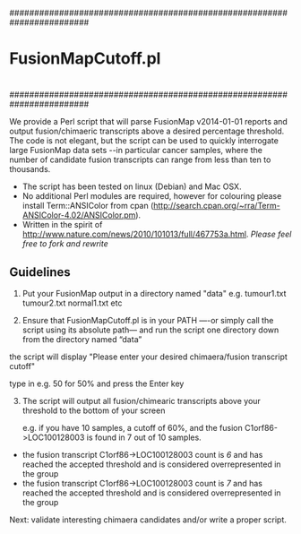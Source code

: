 ########################################################################
# FusionMapCutoff.pl                                                   #
#                                                                      #
#                                                                      #
#                                                                      #
########################################################################

We provide a Perl script that will parse FusionMap v2014-01-01 reports and output
fusion/chimaeric transcripts above a desired percentage threshold. The code is not elegant, but the script can be used to quickly interrogate large FusionMap data sets --in particular cancer samples, where the number of candidate fusion transcripts can range from less than ten to thousands. 


- The script has been tested on linux (Debian) and Mac OSX. 
- No additional Perl modules are required, however for colouring please install Term::ANSIColor from cpan (http://search.cpan.org/~rra/Term-ANSIColor-4.02/ANSIColor.pm).
- Written in the spirit of http://www.nature.com/news/2010/101013/full/467753a.html. *Please feel free to fork and rewrite* 

Guidelines
----------

1. Put your FusionMap output in a directory named "data" 
  e.g. tumour1.txt tumour2.txt normal1.txt etc

2. Ensure that FusionMapCutoff.pl is in your PATH —-or simply call the script using its absolute path— and run the script one directory down from the directory named “data”
  
  the script will display "Please enter your desired chimaera/fusion transcript cutoff" 

  type in e.g. 50 for 50% and press the Enter key


3. The script will output all fusion/chimearic transcripts above your threshold to the bottom of your screen

   e.g. if you have 10 samples, a cutoff of 60%, and the fusion C1orf86->LOC100128003 is found in 7 out of 10 samples.

- the fusion transcript C1orf86->LOC100128003 count is *6* and has reached the accepted threshold and is considered overrepresented in the group
- the fusion transcript C1orf86->LOC100128003 count is *7* and has reached the accepted threshold and is considered overrepresented in the group


Next: validate interesting chimaera candidates and/or write a proper script.

